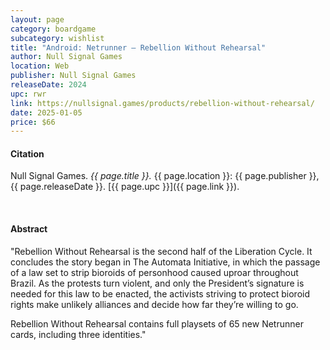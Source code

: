 ```yaml
---
layout: page
category: boardgame
subcategory: wishlist
title: "Android: Netrunner – Rebellion Without Rehearsal"
author: Null Signal Games
location: Web
publisher: Null Signal Games
releaseDate: 2024
upc: rwr
link: https://nullsignal.games/products/rebellion-without-rehearsal/
date: 2025-01-05
price: $66
---
```


#### Citation

Null Signal Games. *{{ page.title }}.* {{ page.location }}: {{ page.publisher }}, {{ page.releaseDate }}. [{{ page.upc }}]({{ page.link }}).

<br>


#### Abstract

"Rebellion Without Rehearsal is the second half of the Liberation Cycle. It concludes the story began in The Automata Initiative, in which the passage of a law set to strip bioroids of personhood caused uproar throughout Brazil. As the protests turn violent, and only the President’s signature is needed for this law to be enacted, the activists striving to protect bioroid rights make unlikely alliances and decide how far they’re willing to go.

Rebellion Without Rehearsal contains full playsets of 65 new Netrunner cards, including three identities."
